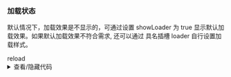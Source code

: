 ### 加载状态

默认情况下，加载效果是不显示的，可通过设置 <yc-tag>showLoader</yc-tag> 为 <yc-tag>true</yc-tag> 显示默认加载效果。如果默认加载效果不符合需求, 还可以通过 具名插槽 <yc-tag>loader</yc-tag> 自行设置加载样式。

<div class="demo-cell vp-raw">
  <div>
    <yc-button
      type="primary"
      @click="
        () => {
          timestamp = Date.now();
        }
      "
      style="margin-bottom: 20px;">
      reload
    </yc-button>
  </div>
  <yc-image
    width="200"
    height="200"
    :src="`https://p1-arco.byteimg.com/tos-cn-i-uwbnlip3yd/a8c8cdb109cb051163646151a4a5083b.png~tplv-uwbnlip3yd-webp.webp?timestamp=${timestamp}`"
    show-loader />
  <yc-image
    width="200"
    height="200"
    :src="`https://p1-arco.byteimg.com/tos-cn-i-uwbnlip3yd/a8c8cdb109cb051163646151a4a5083b.png~tplv-uwbnlip3yd-webp.webp?timestamp=${timestamp}`"
    style="marginLeft: 67px">
    <template #loader>
      <div class="loader-animate" />
    </template>
  </yc-image>
</div>

<script setup>
import { ref } from 'vue';
const timestamp = ref('');
</script>

<style scoped>
.loader-animate {
  width: 100%;
  height: 100%;
  background: linear-gradient(
    -60deg,
    var(--color-fill-2) 25%,
    var(--color-neutral-3) 40%,
    var(--color-fill-3) 55%
  );
  background-size: 400% 100%;
  animation: loop-circle 1.5s cubic-bezier(0.34, 0.69, 0.1, 1) infinite;
}

@keyframes loop-circle {
  0% {
    background-position: 100% 50%;
  }

  100% {
    background-position: 0 50%;
  }
}
</style>

<details>
<summary>查看/隐藏代码</summary>

```vue
<template>
  <div>
    <yc-button
      type="primary"
      @click="
        () => {
          timestamp = Date.now();
        }
      "
      style="margin-bottom: 20px;">
      reload
    </yc-button>
  </div>
  <yc-image
    width="200"
    height="200"
    :src="`https://p1-arco.byteimg.com/tos-cn-i-uwbnlip3yd/a8c8cdb109cb051163646151a4a5083b.png~tplv-uwbnlip3yd-webp.webp?timestamp=${timestamp}`"
    show-loader />
  <yc-image
    width="200"
    height="200"
    :src="`https://p1-arco.byteimg.com/tos-cn-i-uwbnlip3yd/a8c8cdb109cb051163646151a4a5083b.png~tplv-uwbnlip3yd-webp.webp?timestamp=${timestamp}`"
    style="marginLeft: 67px">
    <template #loader>
      <div class="loader-animate" />
    </template>
  </yc-image>
</template>

<script setup>
import { ref } from 'vue';
const timestamp = ref('');
</script>

<style scoped>
.loader-animate {
  width: 100%;
  height: 100%;
  background: linear-gradient(
    -60deg,
    var(--color-fill-2) 25%,
    var(--color-neutral-3) 40%,
    var(--color-fill-3) 55%
  );
  background-size: 400% 100%;
  animation: loop-circle 1.5s cubic-bezier(0.34, 0.69, 0.1, 1) infinite;
}

@keyframes loop-circle {
  0% {
    background-position: 100% 50%;
  }

  100% {
    background-position: 0 50%;
  }
}
</style>
```

</details>
